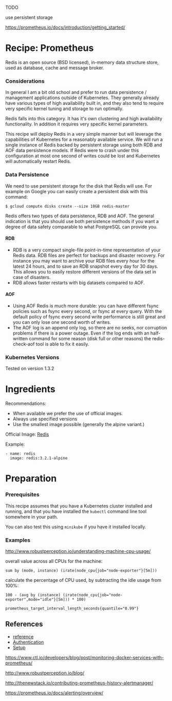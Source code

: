 TODO

use persistent storage


https://prometheus.io/docs/introduction/getting_started/



# Recipe: Prometheus

Redis is an open source (BSD licensed), in-memory data structure store, used as database, cache and message broker.

### Considerations

In general I am a bit old school and prefer to run data persistence / management applications outside of Kubernetes.  They generally already have various types of high availability built in, and they also tend to require very specific kernel tuning and storage to run optimally.   

Redis falls into this category.  It has it's own clustering and high availability functionality. In addition it requires very specific kernel parameters.  

This recipe will deploy Redis in a very simple manner but will leverage the capabilities of Kubernetes for a reasonably available service.  We will run a single instance of Redis backed by persistent storage using both RDB and AOF data persistence models.  If Redis were to crash under this configuration at most one second of writes could be lost and Kubernetes will automatically restart Redis.

### Data Persistence

We need to use persistent storage for the disk that Redis will use. For example on Google you can easily create a persistent disk with this command:

```
$ gcloud compute disks create --size 10GB redis-master
```

Redis offers two types of data persistence, RDB and AOF. The general indication is that you should use both persistence methods if you want a degree of data safety comparable to what PostgreSQL can provide you.

#### RDB

* RDB is a very compact single-file point-in-time representation of your Redis data. RDB files are perfect for backups and disaster recovery. For instance you may want to archive your RDB files every hour for the latest 24 hours, and to save an RDB snapshot every day for 30 days. This allows you to easily restore different versions of the data set in case of disasters.
* RDB allows faster restarts with big datasets compared to AOF.

#### AOF

* Using AOF Redis is much more durable: you can have different fsync policies such as fsync every second, or fsync at every query. With the default policy of fsync every second write performance is still great and you can only lose one second worth of writes.
* The AOF log is an append only log, so there are no seeks, nor corruption problems if there is a power outage. Even if the log ends with an half-written command for some reason (disk full or other reasons) the redis-check-aof tool is able to fix it easily.

### Kubernetes Versions

Tested on version 1.3.2

# Ingredients

Recommendations:
* When available we prefer the use of official images.
* Always use specified versions
* Use the smallest image possible (generally the alpine variant.)

Official Image: [Redis](https://hub.docker.com/_/redis/)

Example:

```
- name: redis
  image: redis:3.2.1-alpine
```

# Preparation

### Prerequisites

This recipe assumes that you have a Kubernetes cluster installed and running, and that you have installed the `kubectl` command line tool somewhere in your path.

You can also test this using `minikube` if you have it installed locally.




### Examples
http://www.robustperception.io/understanding-machine-cpu-usage/

overall value across all CPUs for the machine:

`sum by (mode, instance) (irate(node_cpu{job="node-exporter"}[5m]))`

calculate the percentage of CPU used, by subtracting the idle usage from 100%:

`100 - (avg by (instance) (irate(node_cpu{job="node-exporter",mode="idle"}[5m])) * 100)`


`prometheus_target_interval_length_seconds{quantile="0.99"}`





## References

* [reference](http://puck.in/2016/05/getting-started-with-docker-compose-prometheus-alertmanager-blackbox-exporter-grafana/)
* [Authentication](http://www.robustperception.io/adding-basic-auth-to-prometheus-with-nginx/)
* [Setup](https://www.ctl.io/developers/blog/post/monitoring-docker-services-with-prometheus/)


https://www.ctl.io/developers/blog/post/monitoring-docker-services-with-prometheus/

http://www.robustperception.io/blog/

http://thenewstack.io/contributing-prometheus-history-alertmanager/

https://prometheus.io/docs/alerting/overview/

